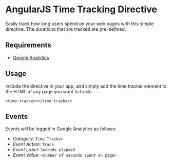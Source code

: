 # AngularJS Time Tracking Directive
Easily track how long users spend on your web pages with this simple directive.
The durations that are tracked are pre-defined.

## Requirements
* [Google Analytics](https://developers.google.com/analytics/devguides/collection/analyticsjs/)

## Usage
Include the directive in your app, and simply add the time tracker element to the HTML of any page you want to track:
```
<time-tracker></time-tracker>
```

## Events
Events will be logged in Google Analytics as follows:
* *Category*: `Time Tracker`
* *Event Action*: `Track`
* *Event Label*: `Seconds elapsed`
* *Event Value*: `<number of seconds spent on page>`
